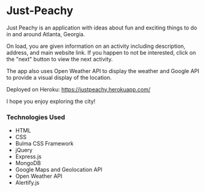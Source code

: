 # Just-Peachy

Just Peachy is an application with ideas about fun and exciting things to do in and around Atlanta, Georgia.

On load, you are given information on an activity including description, address, and main website link. If you happen to not be interested, click on the "next" button to view the next activity.

The app also uses Open Weather API to display the weather and Google API to provide a visual display of the location.

Deployed on Heroku: https://justpeachy.herokuapp.com/

I hope you enjoy exploring the city!

### Technologies Used

* HTML
* CSS
* Bulma CSS Framework
* jQuery
* Express.js
* MongoDB
* Google Maps and Geolocation API
* Open Weather API
* Alertify.js
